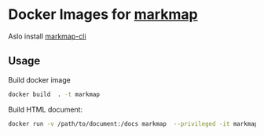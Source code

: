 # Docker Images for [markmap](https://github.com/dundalek/markmap)

Aslo install [markmap-cli](https://github.com/markmap/markmap/tree/master/packages/markmap-cli)

## Usage

Build docker image

```bash
docker build  . -t markmap
```

Build HTML document:

```bash
docker run -v /path/to/document:/docs markmap  --privileged -it markmap sh
```
